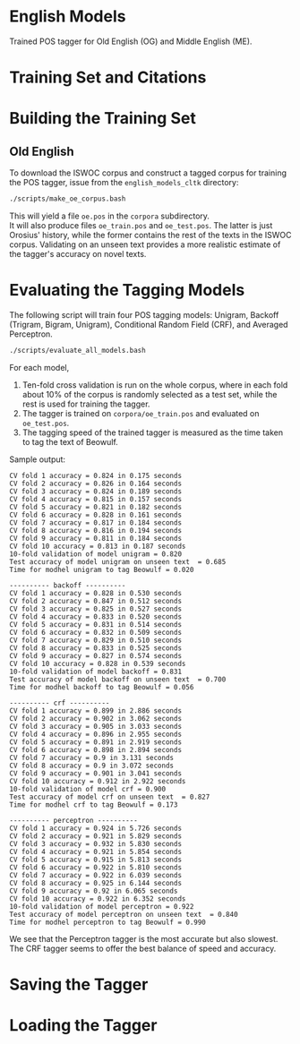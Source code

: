 # English Models

Trained POS tagger for Old English (OG) and Middle English (ME).

Training Set and Citations
==========================

Building the Training Set
==========================

Old English
-----------

To download the ISWOC corpus and construct a tagged corpus for training the POS tagger, issue from the `english_models_cltk` directory:

```bash
./scripts/make_oe_corpus.bash
```

This will yield a file `oe.pos` in the `corpora` subdirectory.  
It will also produce files `oe_train.pos` and `oe_test.pos`.  The latter is just Orosius' history, while the former contains the rest of the texts in the ISWOC corpus.  Validating on an unseen text provides a more realistic estimate of the tagger's accuracy on novel texts.


Evaluating the Tagging Models
=============================

The following script will train four POS tagging models: Unigram, Backoff (Trigram, Bigram, Unigram), Conditional Random Field (CRF), and Averaged Perceptron.

```bash
./scripts/evaluate_all_models.bash
```

For each model,
1.  Ten-fold cross validation is run on the whole corpus, where in each fold about 10% of the corpus is randomly selected as a test set, while the rest is used for training the tagger.
2.  The tagger is trained on `corpora/oe_train.pos` and evaluated on `oe_test.pos`.
3.	The tagging speed of the trained tagger is measured as the time taken to tag the text of Beowulf.

Sample output:

```---------- unigram ----------
CV fold 1 accuracy = 0.824 in 0.175 seconds
CV fold 2 accuracy = 0.826 in 0.164 seconds
CV fold 3 accuracy = 0.824 in 0.189 seconds
CV fold 4 accuracy = 0.815 in 0.157 seconds
CV fold 5 accuracy = 0.821 in 0.182 seconds
CV fold 6 accuracy = 0.828 in 0.161 seconds
CV fold 7 accuracy = 0.817 in 0.184 seconds
CV fold 8 accuracy = 0.816 in 0.194 seconds
CV fold 9 accuracy = 0.811 in 0.184 seconds
CV fold 10 accuracy = 0.813 in 0.187 seconds
10-fold validation of model unigram = 0.820
Test accuracy of model unigram on unseen text  = 0.685
Time for modhel unigram to tag Beowulf = 0.020

---------- backoff ----------
CV fold 1 accuracy = 0.828 in 0.530 seconds
CV fold 2 accuracy = 0.847 in 0.512 seconds
CV fold 3 accuracy = 0.825 in 0.527 seconds
CV fold 4 accuracy = 0.833 in 0.520 seconds
CV fold 5 accuracy = 0.831 in 0.514 seconds
CV fold 6 accuracy = 0.832 in 0.509 seconds
CV fold 7 accuracy = 0.829 in 0.510 seconds
CV fold 8 accuracy = 0.833 in 0.525 seconds
CV fold 9 accuracy = 0.827 in 0.574 seconds
CV fold 10 accuracy = 0.828 in 0.539 seconds
10-fold validation of model backoff = 0.831
Test accuracy of model backoff on unseen text  = 0.700
Time for modhel backoff to tag Beowulf = 0.056

---------- crf ----------
CV fold 1 accuracy = 0.899 in 2.886 seconds
CV fold 2 accuracy = 0.902 in 3.062 seconds
CV fold 3 accuracy = 0.905 in 3.033 seconds
CV fold 4 accuracy = 0.896 in 2.955 seconds
CV fold 5 accuracy = 0.891 in 2.919 seconds
CV fold 6 accuracy = 0.898 in 2.894 seconds
CV fold 7 accuracy = 0.9 in 3.131 seconds
CV fold 8 accuracy = 0.9 in 3.072 seconds
CV fold 9 accuracy = 0.901 in 3.041 seconds
CV fold 10 accuracy = 0.912 in 2.922 seconds
10-fold validation of model crf = 0.900
Test accuracy of model crf on unseen text  = 0.827
Time for modhel crf to tag Beowulf = 0.173

---------- perceptron ----------
CV fold 1 accuracy = 0.924 in 5.726 seconds
CV fold 2 accuracy = 0.921 in 5.829 seconds
CV fold 3 accuracy = 0.932 in 5.830 seconds
CV fold 4 accuracy = 0.921 in 5.854 seconds
CV fold 5 accuracy = 0.915 in 5.813 seconds
CV fold 6 accuracy = 0.922 in 5.810 seconds
CV fold 7 accuracy = 0.922 in 6.039 seconds
CV fold 8 accuracy = 0.925 in 6.144 seconds
CV fold 9 accuracy = 0.92 in 6.065 seconds
CV fold 10 accuracy = 0.922 in 6.352 seconds
10-fold validation of model perceptron = 0.922
Test accuracy of model perceptron on unseen text  = 0.840
Time for modhel perceptron to tag Beowulf = 0.990
```

We see that the Perceptron tagger is the most accurate but also slowest.  The CRF tagger seems to offer the best balance of speed and accuracy.

Saving the Tagger
=================

Loading the Tagger
==================
